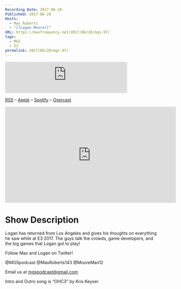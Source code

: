 ```yaml
---
Recording Date: 2017-06-18
Published: 2017-06-20
Hosts:
  - Max Roberts
  - "[[Logan Moore]]"
URL: https://maxfrequency.net/2017/06/20/mgs-97/
tags:
  - MGS
  - E3
permalink: 2017/06/20/mgs-97/
---
```

<iframe src="https://podcasters.spotify.com/pod/show/millennialgamingspeak/embed/episodes/Episode-97-Logans-E3-2017-Journey-e1adhsv/a-a6ts45t" height="102px" width="400px" frameborder="0" scrolling="no"></iframe>

[RSS](https://anchor.fm/s/74aa3858/podcast/rss) – [Apple](https://podcasts.apple.com/us/podcast/episode-3-gdc-wrap-up/id1000915981?i=1000542222515) – [Spotify](https://open.spotify.com/episode/7wePXT4Bt22LWifVLx3n8y) – [Overcast](https://overcast.fm/+EtIgeWxEU)

<div class=iframe-container>
<iframe width="560" height="315" src="https://www.youtube-nocookie.com/embed/_ufsXcZ8dVQ?si=WBUz9nLXvpAgaTji" title="YouTube video player" frameborder="0" allow="accelerometer; autoplay; clipboard-write; encrypted-media; gyroscope; picture-in-picture; web-share" allowfullscreen></iframe>
</div>

# Show Description

Logan has returned from Los Angeles and gives his thoughts on everything he saw while at E3 2017. The guys talk the crowds, game developers, and the big games that Logan got to play!

Follow Max and Logan on Twitter!

@MGSpodcast
@MaxRoberts143
@MooreMan12

Email us at mgspodcast@gmail.com

Intro and Outro song is “OHC3” by Kris Keyser